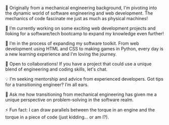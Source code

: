 
🔧 Originally from a mechanical engineering background, I'm pivoting into the dynamic world of software engineering and web development. The mechanics of code fascinate me just as much as physical machines!

🔭 I’m currently working on some exciting web development projects and lloking for a software/tech bootcamp to expand my knowledge even further!

🌱 I’m in the process of expanding my software toolkit. From web development using HTML and CSS to making games in Python, every day is a new learning experience and I'm loving the journey.

👯 Open to collaborations! If you have a project that could use a unique blend of engineering and coding skills, let's chat.

💡 I’m seeking mentorship and advice from experienced developers. Got tips for a transitioning engineer? I’m all ears.

💬 Ask me how transitioning from mechanical engineering has given me a unique perspective on problem-solving in the software realm.

⚡ Fun fact: I can draw parallels between the torque in an engine and the torque in a piece of code (just kidding... or am I?).
